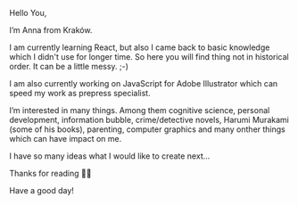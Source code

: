 Hello You, 

I’m Anna from Kraków.

I am currently learning React, but also I came back to basic knowledge which I didn't use for longer time. So here you will find thing not in historical order. It can be a little messy. ;-)

I am also currently working on JavaScript for Adobe Illustrator which can speed my work as prepress specialist.


I’m interested in many things. Among them cognitive science, personal development, information bubble, crime/detective novels, Harumi Murakami (some of his books), parenting, computer graphics and many onther things which can have impact on me.

I have so many ideas what I would like to create next...


Thanks for reading 🏋️‍♀️


Have a good day!
